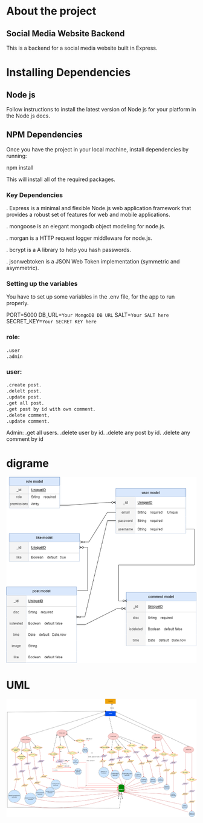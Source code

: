 # About the project
## Social Media Website Backend
 
  This is a backend for a social media website built in Express.

# Installing Dependencies

## Node js
Follow instructions to install the latest version of Node js for your platform in the Node js docs.

## NPM Dependencies
Once you have the project in your local machine, install dependencies by running:

npm install

This will install all of the required packages.

### Key Dependencies
. Express is a minimal and flexible Node.js web application framework that provides a robust set of features for web and mobile applications.

. mongoose is an elegant mongodb object modeling for node.js.

. morgan is a HTTP request logger middleware for node.js.

. bcrypt is a A library to help you hash passwords.

. jsonwebtoken is a JSON Web Token implementation (symmetric and asymmetric).

### Setting up the variables
You have to set up some variables in the .env file, for the app to run properly.

PORT=5000
DB_URL=`Your MongoDB DB URL`
SALT=`Your SALT here`
SECRET_KEY=`Your SECRET KEY here`

 ### role:

    .user
    .admin

 ### user:

    .create post. 
    .delelt post.
    .update post.  
    .get all post. 
    .get post by id with own comment.
    .delete comment,
    .update comment.

      

 Admin:
    .get all users.
    .delete user by id.
    .delete any post by id.
    .delete any comment by id

# digrame

![Diagram.drawio img](https://github.com/Nouf112233/fastapi_project/blob/main/img/Diagram.drawio.png)

# UML

![umlw08d04 img](https://github.com/Nouf112233/fastapi_project/blob/main/img/umlw08d04.png)